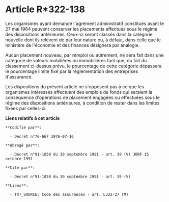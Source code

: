 # Article R*322-138

Les organismes ayant demandé l'agrément administratif constitués avant le 27 mai 1964 peuvent conserver les placements
effectués sous le régime des dispositions antérieures. Ceux-ci seront classés dans la catégorie nouvelle dont ils relèvent de
par leur nature ou, à défaut, dans celle que le ministère de l'économie et des finances désignera par analogie.

Aucun placement nouveau, par remploi ou autrement, ne sera fait dans une catégorie de valeurs mobilières ou immobilières tant
que, du fait du classement ci-dessus prévu, le pourcentage de cette catégorie dépassera le pourcentage limite fixé par la
réglementation des entreprises d'assurance.

Les dispositions du présent article ne s'opposent pas à ce que les organismes intéressés effectuent des emplois de fonds qui
seraient la conséquence d'opérations de placement engagées ou effectuées sous le régime des dispositions antérieures, à
condition de rester dans les limites fixées par celles-ci.

**Liens relatifs à cet article**

	**Codifié par**:

	  - Décret n°76-667 1976-07-16

	**Abrogé par**:

	  - Décret n°91-1050 du 30 septembre 1991 - art. 39 (V) JORF 15 octobre 1991

	**Cité par**:

	  - Décret n°91-1050 du 30 septembre 1991 - art. 39 (V)

	**Liens**:

	  - TXT_SOURCE: Code des assurances - art. L322-27 (M)
